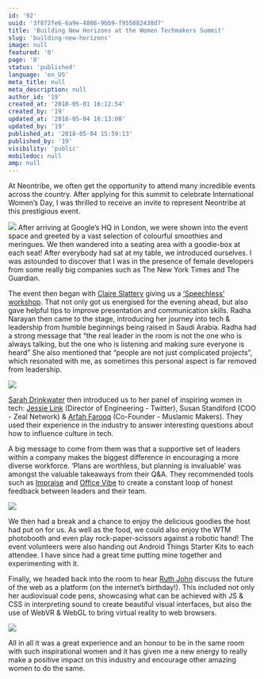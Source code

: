 ```yaml
---
id: '92'
uuid: '3f872fe6-6a9e-4886-9bb9-f955882438d7'
title: 'Building New Horizons at the Women Techmakers Summit'
slug: 'building-new-horizons'
image: null
featured: '0'
page: '0'
status: 'published'
language: 'en_US'
meta_title: null
meta_description: null
author_id: '19'
created_at: '2018-05-01 16:12:54'
created_by: '19'
updated_at: '2018-05-04 16:13:08'
updated_by: '19'
published_at: '2018-05-04 15:59:13'
published_by: '19'
visibility: 'public'
mobiledoc: null
amp: null
---
```


At Neontribe, we often get the opportunity to attend many incredible events across the country. After applying for this summit to celebrate International Women’s Day, I was thrilled to receive an invite to represent Neontribe at this prestigious event.

![](/content/images/2018/05/1-3.png)
After arriving at Google’s HQ in London, we were shown into the event space and greeted by a vast selection of colourful smoothies and meringues. We then wandered into a seating area with a goodie-box at each seat! After everybody had sat at my table, we introduced ourselves. I was astounded to discover that I was in the presence of female developers from some really big companies such as The New York Times and The Guardian.

The event then began with [Claire Slattery](https://www.claireslattery.com) giving us a [‘Speechless’ workshop](http://speechlesslive.com/). That not only got us energised for the evening ahead, but also gave helpful tips to improve presentation and communication skills. Radha Narayan then came to the stage, introducing her journey into tech & leadership from humble beginnings being raised in Saudi Arabia. Radha had a strong message that “the real leader in the room is not the one who is always talking, but the one who is listening and making sure everyone is heard” She also mentioned that “people are not just complicated projects”, which resonated with me, as sometimes this personal aspect is far removed from leadership.

![](/content/images/2018/05/4-6.png)

[Sarah Drinkwater](https://twitter.com/sarahdrinkwater) then introduced us to her panel of inspiring women in tech: [Jessie Link](https://twitter.com/mad_typist) (Director of Engineering - Twitter), Susan Standiford (COO - Zeal Network) & [Arfah Farooq](https://twitter.com/Arf_22) (Co-Founder - Muslamic Makers). They used their experience in the industry to answer interesting questions about how to influence culture in tech.

A big message to come from them was that a supportive set of leaders within a company makes the biggest difference in encouraging a more diverse workforce. ‘Plans are worthless, but planning is invaluable’ was amongst the valuable takeaways from their Q&A. They recommended tools such as [Impraise](https://www.impraise.com/) and [Office Vibe](https://www.officevibe.com/) to create a constant loop of honest feedback between leaders and their team.

![](/content/images/2018/05/7-8.png)

We then had a break and a chance to enjoy the delicious goodies the host had put on for us. As well as the food, we could also enjoy the WTM photobooth and even play rock-paper-scissors against a robotic hand! The event volunteers were also handing out Android Things Starter Kits to each attendee. I have since had a great time putting mine together and experimenting with it.

Finally, we headed back into the room to hear [Ruth John](https://twitter.com/Rumyra) discuss the future of the web as a platform (on the internet’s birthday!). This included not only her audiovisual code pens, showcasing what can be achieved with JS & CSS in interpreting sound to create beautiful visual interfaces, but also the use of WebVR & WebGL to bring virtual reality to web browsers.

![](/content/images/2018/05/9-11.png)

All in all it was a great experience and an honour to be in the same room with such inspirational women and it has given me a new energy to really make a positive impact on this industry and encourage other amazing women to do the same.
